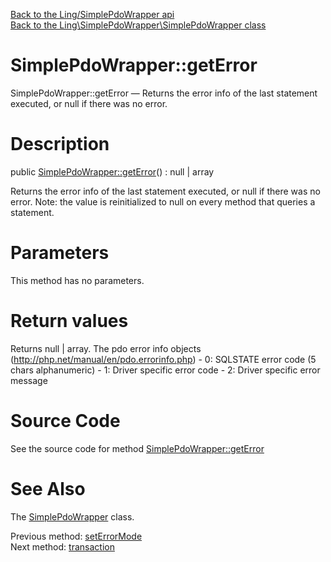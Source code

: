 [Back to the Ling/SimplePdoWrapper api](https://github.com/lingtalfi/SimplePdoWrapper/blob/master/doc/api/Ling/SimplePdoWrapper.md)<br>
[Back to the Ling\SimplePdoWrapper\SimplePdoWrapper class](https://github.com/lingtalfi/SimplePdoWrapper/blob/master/doc/api/Ling/SimplePdoWrapper/SimplePdoWrapper.md)


SimplePdoWrapper::getError
================



SimplePdoWrapper::getError — Returns the error info of the last statement executed, or null if there was no error.




Description
================


public [SimplePdoWrapper::getError](https://github.com/lingtalfi/SimplePdoWrapper/blob/master/doc/api/Ling/SimplePdoWrapper/SimplePdoWrapper/getError.md)() : null | array




Returns the error info of the last statement executed, or null if there was no error.
Note: the value is reinitialized to null on every method that queries a statement.




Parameters
================

This method has no parameters.


Return values
================

Returns null | array.
The pdo error info objects (http://php.net/manual/en/pdo.errorinfo.php)     - 0: SQLSTATE error code (5 chars alphanumeric)
     - 1: Driver specific error code
     - 2: Driver specific error message







Source Code
===========
See the source code for method [SimplePdoWrapper::getError](https://github.com/lingtalfi/SimplePdoWrapper/blob/master/SimplePdoWrapper.php#L105-L115)


See Also
================

The [SimplePdoWrapper](https://github.com/lingtalfi/SimplePdoWrapper/blob/master/doc/api/Ling/SimplePdoWrapper/SimplePdoWrapper.md) class.

Previous method: [setErrorMode](https://github.com/lingtalfi/SimplePdoWrapper/blob/master/doc/api/Ling/SimplePdoWrapper/SimplePdoWrapper/setErrorMode.md)<br>Next method: [transaction](https://github.com/lingtalfi/SimplePdoWrapper/blob/master/doc/api/Ling/SimplePdoWrapper/SimplePdoWrapper/transaction.md)<br>

